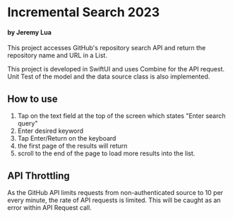 # Incremental Search 2023
#### by Jeremy Lua
This project accesses GitHub's repository search API and return the repository name and URL in a List.

This project is developed in SwiftUI and uses Combine for the API request.
Unit Test of the model and the data source class is also implemented.


## How to use

1. Tap on the text field at the top of the screen which states "Enter search query"
2. Enter desired keyword
3. Tap Enter/Return on the keyboard
4. the first page of the results will return
5. scroll to the end of the page to load more results into the list.

## API Throttling

As the GitHub API limits requests from non-authenticated source to 10 per every minute, the rate of API requests is limited.
This will be caught as an error within API Request call.
